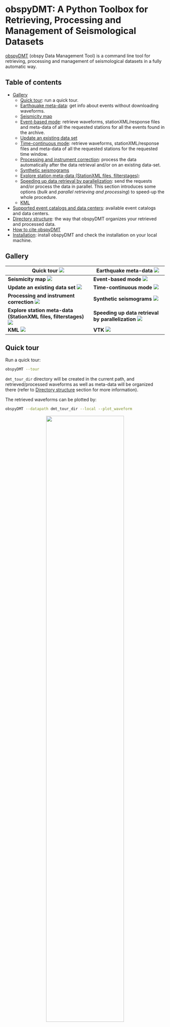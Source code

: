 # obspyDMT: A Python Toolbox for Retrieving, Processing and Management of Seismological Datasets

[obspyDMT][dmt] (obspy Data Management Tool) is a command line tool for retrieving, processing and management of seismological datasets in a fully automatic way.

Table of contents
-----------------

- [Gallery](#gallery)
   *  [Quick tour](#quick-tour): run a quick tour.
   *  [Earthquake meta-data](#earthquake-meta-data): get info about events without downloading waveforms.
   *  [Seismicity map](#seismicity-map)
   *  [Event-based mode](#event-based-mode):  retrieve waveforms, stationXML/response files and meta-data of all the requested stations for all the events found in the archive.
   *  [Update an existing data set](#update-an-existing-data-set)
   *  [Time-continuous mode](#time-continuous-mode): retrieve waveforms, stationXML/response files and meta-data of all the requested stations for the requested time window.
   *  [Processing and instrument correction](#processing-and-instrument-correction): process the data automatically after the data retrieval and/or on an existing data-set.
   *  [Synthetic seismograms](#synthetic-seismograms)
   *  [Explore station meta-data (StationXML files, filterstages)](#explore-station-meta-data-stationxml-files-filterstages):
   *  [Speeding up data retrieval by parallelization](#speeding-up-data-retrieval-by-parallelization): send the requests and/or process the data in parallel. This section introduces some options (*bulk* and *parallel retrieving and processing*) to speed-up the whole procedure.
   *  [KML](#kml)
-  [Supported event catalogs and data centers](#supported-event-catalogs-and-data-centers): available event catalogs and data centers.
-  [Directory structure](#directory-structure): the way that obspyDMT organizes your retrieved and processed data.
-  [How to cite obspyDMT](#how-to-cite-obspydmt)
-  [Installation](#installation): install obspyDMT and check the installation on your local machine.

## Gallery


| **Quick tour**                                                 <a href="#quick-tour">![](figures/quick_tour_ray.png)                                                 | **Earthquake meta-data**                            <a href="#earthquake-meta-data">![](figures/neic_event_focal_2014_2015.png)                    |
| -------------------------------------------------------------------------------------------------------------------------------------------------------------------- | -------------------------------------------------------------------------------------------------------------------------------------------------- |
| **Seismicity map**                                             <a href="#seismicity-map">![](figures/japan_seismicity.png)                                           | **Event-based mode**                                <a href="#event-based-mode">![](figures/iris_ev_based_mode.png)                                |
| **Update an existing data set**                                <a href="#update-an-existing-data-set">![](figures/iris_gfz_ipgp_ev_based.png)                        | **Time-continuous mode**                            <a href="#time-continuous-mode">![](figures/continuous_example.png)                            |
| **Processing and instrument correction**                       <a href="#processing-and-instrument-correction">![](figures/fiji_processed.png)                       | **Synthetic seismograms**                           <a href="#synthetic-seismograms">![](figures/fiji_iasp91_2s.png)                               |
| **Explore station meta-data (StationXML files, filterstages)** <a href="#explore-station-meta-data-stationxml-files-filterstages">![](figures/ic_LBTB_gallery.png)   | **Speeding up data retrieval by parallelization**   <a href="#speeding-up-data-retrieval-by-parallelization">![](figures/gallery_parallel.png)     |
| **KML**                                                        <a href="#kml">![](figures/KML_event_based_example.png)                                               | **VTK**                                             <a href="#vtk">![](figures/events_neic_vtk.png)                                                       |




## Quick tour

Run a quick tour:

```bash
obspyDMT --tour
```

``dmt_tour_dir`` directory will be created in the current path, and retrieved/processed waveforms as well as meta-data will be organized there (refer to [Directory structure](#directory-structure) section for more information).

The retrieved waveforms can be plotted by:

```bash
obspyDMT --datapath dmt_tour_dir --local --plot_waveform
```

<p align="center">
<img src="figures/quick_tour_raw.png" width="70%" align="middle">
</p>

To plot the processed/corrected waveforms, ``--plot_dir_name processed`` can be added to the previous command line:

```bash
obspyDMT --datapath dmt_tour_dir --local --plot_waveform --plot_dir_name processed
```

<p align="center">
<img src="figures/quick_tour_corrected.png" width="70%" align="middle">
</p>

obspyDMT has several tools to plot the contents of a data set. As an example, the following command line plots the ray coverage (ray path between each source-receiver pair) of ``dmt_tour_dir`` directory:

```bash
obspyDMT --datapath dmt_tour_dir --local --plot_ev --plot_sta --plot_ray
```

<p align="center">
<img src="figures/quick_tour_ray.png" width="70%" align="middle">
</p>

## Earthquake meta-data

Get info about events without downloading/processing waveforms! This method can be used to check available events before starting an actual waveform retrieval, for example:

```bash
obspyDMT --datapath neic_event_metadata --min_mag 5.5 --min_date 2014-01-01 --max_date 2015-01-01 --event_catalog NEIC_USGS --event_info
```

The above directory (neic_event_metadata) can be updated for events that occured in 2015 of magnitude more than 5.5: (no waveform retrieval)

```bash
obspyDMT --datapath neic_event_metadata --min_mag 5.5 --min_date 2015-01-01 --max_date 2016-01-01 --event_catalog NEIC_USGS --event_info
```

To plot the content of local data set (neic_event_metadata):

```bash
obspyDMT --datapath neic_event_metadata --local --plot_ev --plot_focal
```

<p align="center">
<img src="figures/neic_event_focal_2014_2015.png" width="70%" align="middle">
</p>

## Seismicity map

Seismicity map (``--plot_seismicity`` option flag) of Japan region based on earthquakes of magnitude more than 5.0 that occured from 2000-01-01 until 2017-01-01 from NEIC event catalog.
Note ``--event_rect`` option flag to define a region around Japan:

```bash
obspyDMT --datapath japan_seismicity --min_mag 5.0 --min_date 2000-01-01 --max_date 2017-01-01 --event_catalog NEIC_USGS --event_rect 110./175./15/60 --plot_seismicity --event_info
```

<p align="center">
<img src="figures/japan_seismicity.png" width="70%" align="middle">
</p>

Global seismicity map of archived earthquakes in NEIC catalogue with magnitude more than 5.0 that occurred between 1990 and 2016.
One command queried the NEIC catalogue, stored and organised the retrieved information and generated the seismicity map.
(No actual waveform data were queried in this example):

```bash
obspyDMT --datapath neic_event_dir --min_date 1990-01-01 --max_date 2017-01-01 --min_mag 5.0 --event_catalog NEIC_USGS --event_info --plot_seismicity
```

<p align="center">
<img src="figures/neic_catalog_1990.png" width="100%" align="middle">
</p>

The results of some basic statistics (magnitude and depth histograms) are also generated and plotted automatically (top-left panel).
Note the rendering of coloured beach balls in the map inset (deepest seismicity in the foreground).
The global map also contains beach balls rather than just simple black dots, but they do not become apparent at this zoom level.


## Event-based mode

The following command retrieves actual BHZ seismograms from the IRIS data center that recorded earthquakes of magnitude more than 7.5 that occured from 2014-01-01 until
2015-01-01 (NEIC catalog). For this example, we only retrieve stations with station code ``II``, location code ``00`` and channel codes ``BHZ``.

```bash
obspyDMT --datapath event_based_dir --min_date 2014-01-01 --max_date 2015-01-01 --min_mag 7.5 --event_catalog NEIC_USGS --data_source IRIS --net "II" --loc "00" --cha "BHZ" --preset 100 --offset 1800
```

``--data_source`` specifies that the waveform data center of IRIS should be contacted for seismograms.
Omitting this flag would trigger the default ``--data_source IRIS``.
``--preset 100`` and ``--offset 1800`` specify the retrieval of waveform time windows of 100 s before to 1800 s after the reference time.
Since we are downloading in event-based mode, i.e., centered around earthquake occurrences, the reference time defaults to the event origin time.
This could be changed to the time of P-wave arrival by invoking ``--cut_time_phase``,
in which case each seismogram would have a different absolute start time.

To plot the stations/events/rays:

```bash
obspyDMT --datapath event_based_dir --local --plot_ev --plot_focal --plot_sta --plot_ray
```

<p align="center">
<img src="figures/iris_ev_based_mode.png" width="70%" align="middle">
</p>

## Update an existing data set

The following command updates the data-set that we created in the previous section with ``BHZ`` channels of ``C*`` networks (i.e., all stations that their network codes start with C)
from the ``GFZ`` data center:

```bash
obspyDMT --datapath event_based_dir --data_source "GFZ" --net "AW,E*" --cha "BHZ" --preset 100 --offset 1800
```

Additionally, we can update the data set with ``BHZ`` channels of ``G*`` networks (i.e., all stations that their network codes start with G)
from the ``IPGP`` data center:

```bash
obspyDMT --datapath event_based_dir --data_source "IPGP" --net "G*" --cha "BHZ" --preset 100 --offset 1800
```

To plot the stations/events/rays:

```bash
obspyDMT --datapath event_based_dir --local --plot_ev --plot_focal --plot_sta --plot_ray
```

<p align="center">
<img src="figures/iris_gfz_ipgp_ev_based.png" width="70%" align="middle">
</p>

## Time-continuous mode

```bash
obspyDMT --continuous --datapath continuous_example --min_date 2011-03-03 --max_date 2011-04-03 --sta "BFO,RER" --loc '00' --cha "BHZ" --data_source IRIS
```

<p align="center">
<img src="figures/continuous_example.png" width="100%" align="middle">
</p>

## Processing and instrument correction

obspyDMT can process the waveforms directly after retrieving the data, or it can process an existing data set in a separate step (local mode).
By default, obspyDMT follows processing instructions described in the ``process_unit.py`` located at ``/path/to/my/obspyDMT/obspyDMT`` directory.
Although this file is fully customizable, several common processing steps can be done via options flags (without changing/writing new processing instructions).

The following command retrieves all BHZ channels from the IRIS data center that:

- 50 <= Azimuth <= 55 (specified by ``--min_azi`` and ``--max_azi``)
- 94 <= Distance <= 100 (specified by ``--min_epi`` and ``max_epi``)
- recorded events of magnitude more than 6.8 that occured on ``2014-07-21``.

```bash
obspyDMT --datapath data_fiji_island --min_mag 6.8 --min_date 2014-07-21 --max_date 2014-07-22 --event_catalog NEIC_USGS --data_source IRIS --min_azi 50 --max_azi 55 --min_epi 94 --max_epi 100 --cha BHZ --instrument_correction
```

To plot the processed/corrected waveforms (Note ``--plot_dir_name processed``, omitting this option would result in plotting raw counts, i.e., ``--plot_dir_name raw``):

```bash
obspyDMT --datapath data_fiji_island --local --plot_waveform --plot_dir processed
```

<p align="center">
<img src="figures/fiji_processed.png" width="70%" align="middle">
</p>

## Synthetic seismograms

```bash
obspyDMT --datapath data_fiji_island --min_mag 6.8 --min_date 2014-07-21 --max_date 2014-07-22 --event_catalog NEIC_USGS --data_source IRIS --min_azi 50 --max_azi 55 --min_epi 94 --max_epi 100 --cha BHZ --instrument_correction --syngine --syngine_bg_model iasp91_2s
```

```bash
obspyDMT --datapath data_fiji_island --local --plot_waveform --plot_dir syngine_iasp91_2s
```

<p align="center">
<img src="figures/fiji_iasp91_2s.png" width="70%" align="middle">
</p>

```bash
obspyDMT --datapath data_fiji_island --local --data_source IRIS --min_azi 50 --max_azi 55 --min_epi 94 --max_epi 100 --cha BHZ --pre_process False --syngine --syngine_bg_model iasp91_2s
```

## Explore station meta-data (StationXML files, filterstages)

```bash
obspyDMT --datapath /path/to/STXML.IC.XAN.00.BHZ --plot_stationxml --plotxml_paz --plotxml_min_freq 0.0001
```

<p align="center">
<img src="figures/ic_XAN.png" width="50%" align="middle">
</p>

```bash
obspyDMT --datapath /path/to/STXML.GT.LBTB.00.BHZ --plot_stationxml --plotxml_paz --plotxml_min_freq 0.0001
```

<p align="center">
<img src="figures/ic_LBTB.png" width="50%" align="middle">
</p>

```bash
obspyDMT --datapath /path/to/STXML.GT.LBTB.00.BHZ --plot_stationxml --plotxml_min_freq 0.0001 --plotxml_allstages
```

<p align="center">
<img src="figures/ic_LBTB_stages.png" width="100%" align="middle">
</p>

## Speeding up data retrieval by parallelization

enable parallel waveform/response request with X threads.

```bash
--req_parallel --req_np X
```

enable parallel processing with X threads.

```bash
--parallel_process --process_np X
```

using the bulkdataselect web service. Since this method returns multiple channels of time series data for specified time ranges in one request, it speeds up the waveform retrieving.

```bash
--bulk
```

## KML

Take the example of `Event-based mode` section. To create a KML file (readable by Google-Earth) for each event in that data set:

```bash
obspyDMT --datapath event_based_dir --local --plot_ev --plot_sta --plot_focal --plot_ray --create_kml
```

<p align="center">
<img src="figures/KML_event_based_example.png" width="70%" align="middle">
</p>

## VTK

XXX neic_seismicity_dir from where?

```bash
obspyDMT --datapath neic_seismicity_dir --local --create_event_vtk
```

<p align="center">
<img src="figures/events_neic_vtk.png" width="70%" align="middle">
</p>

## Supported event catalogs and data centers

Print supported data centers that can be passed as arguments to ``--data_source``:

```bash
obspyDMT --print_data_sources
```

Print supported earthquake catalogs that can be passed as arguments to ``--event_catalog``:

```bash
obspyDMT --print_event_catalogs
```

## Directory structure

obspyDMT organizes the data in a simple and efficient way. For each request, it creates a parent directory at *datapath* and arranges the retrieved data either in different event directories (*event-based request*) or in chronologically named directories (*continuous request*). It also creates a directory in which a catalog of all requested events/time spans are stored. Raw waveforms, StationXML/response files and corrected waveforms are collected in sub-directories. While retrieving the data, obspyDMT creates metadata files such as station/event location files, and they are all stored in *info* directory of each event.

<p align="center">
<img src="figures/dmt_dir_structure.png" width="100%" align="middle">
</p>

## How to cite obspyDMT

Cite the code:

    Kasra Hosseini (2017), obspyDMT (Version 2.0.0) [software] [https://github.com/kasra-hosseini/obspyDMT]


## Installation

Once working Python and [ObsPy](https://github.com/obspy/obspy/wiki) environments are available, obspyDMT can be installed in different ways:

**1. install obspyDMT package locally (using [PyPi](https://pypi.python.org/pypi)):** which tends to be the most user-friendly option:

```bash
pip install obspyDMT
```

**2. install obspyDMT from the source code:** The latest version of obspyDMT is available on GitHub. After installing [git](https://git-scm.com/book/en/v2/Getting-Started-Installing-Git):

```bash
git clone https://github.com/kasra-hosseini/obspyDMT.git /path/to/my/obspyDMT
```

obspyDMT can be installed by:

```bash
cd /path/to/my/obspyDMT
pip install -e .
```

or

```bash
cd /path/to/my/obspyDMT
python setup.py install
```

obspyDMT can be used from a system shell without explicitly calling the Python interpreter. The following command checks the dependencies required for running the code properly:

```bash
obspyDMT --check
```

obspyDMT contains various option flags for customizing the request. Each option has a reasonable default value, which the user can change to adjust obspyDMT option flags to a specific request. The following command displays all available options with their default values:

```bash
obspyDMT --help
```

The options are grouped by topics. To display only a list of these topic headings, use

```bash
obspyDMT --options
```

and to see the full help text for only one topic (e.g., group 2), use

```bash
obspyDMT --list_option 2
```

[dmt]: https://github.com/kasra-hosseini/obspyDMT
